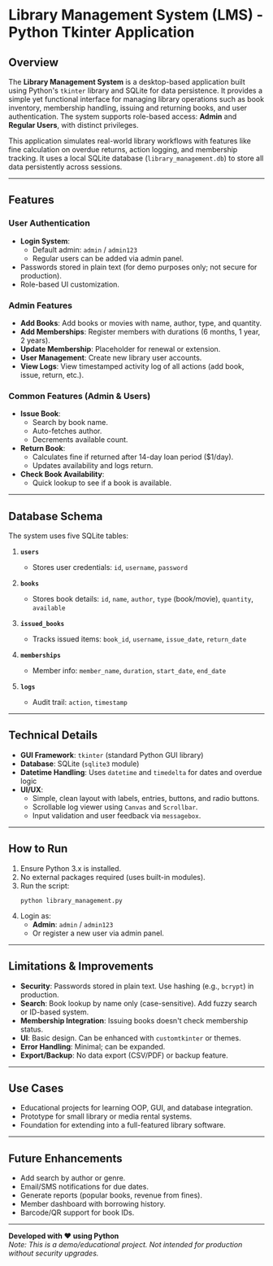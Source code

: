 # Library Management System (LMS) - Python Tkinter Application

## Overview

The **Library Management System** is a desktop-based application built using Python's `tkinter` library and SQLite for data persistence. It provides a simple yet functional interface for managing library operations such as book inventory, membership handling, issuing and returning books, and user authentication. The system supports role-based access: **Admin** and **Regular Users**, with distinct privileges.

This application simulates real-world library workflows with features like fine calculation on overdue returns, action logging, and membership tracking. It uses a local SQLite database (`library_management.db`) to store all data persistently across sessions.

---

## Features

### User Authentication
- **Login System**: 
  - Default admin: `admin` / `admin123`
  - Regular users can be added via admin panel.
- Passwords stored in plain text (for demo purposes only; not secure for production).
- Role-based UI customization.

### Admin Features
- **Add Books**: Add books or movies with name, author, type, and quantity.
- **Add Memberships**: Register members with durations (6 months, 1 year, 2 years).
- **Update Membership**: Placeholder for renewal or extension.
- **User Management**: Create new library user accounts.
- **View Logs**: View timestamped activity log of all actions (add book, issue, return, etc.).

### Common Features (Admin & Users)
- **Issue Book**:
  - Search by book name.
  - Auto-fetches author.
  - Decrements available count.
- **Return Book**:
  - Calculates fine if returned after 14-day loan period ($1/day).
  - Updates availability and logs return.
- **Check Book Availability**:
  - Quick lookup to see if a book is available.

---

## Database Schema

The system uses five SQLite tables:

1. **`users`**  
   - Stores user credentials: `id`, `username`, `password`

2. **`books`**  
   - Stores book details: `id`, `name`, `author`, `type` (book/movie), `quantity`, `available`

3. **`issued_books`**  
   - Tracks issued items: `book_id`, `username`, `issue_date`, `return_date`

4. **`memberships`**  
   - Member info: `member_name`, `duration`, `start_date`, `end_date`

5. **`logs`**  
   - Audit trail: `action`, `timestamp`

---

## Technical Details

- **GUI Framework**: `tkinter` (standard Python GUI library)
- **Database**: SQLite (`sqlite3` module)
- **Datetime Handling**: Uses `datetime` and `timedelta` for dates and overdue logic
- **UI/UX**:
  - Simple, clean layout with labels, entries, buttons, and radio buttons.
  - Scrollable log viewer using `Canvas` and `Scrollbar`.
  - Input validation and user feedback via `messagebox`.

---

## How to Run

1. Ensure Python 3.x is installed.
2. No external packages required (uses built-in modules).
3. Run the script:
   ```bash:disable-run
   python library_management.py
   ```
4. Login as:
   - **Admin**: `admin` / `admin123`
   - Or register a new user via admin panel.

---

## Limitations & Improvements

- **Security**: Passwords stored in plain text. Use hashing (e.g., `bcrypt`) in production.
- **Search**: Book lookup by name only (case-sensitive). Add fuzzy search or ID-based system.
- **Membership Integration**: Issuing books doesn't check membership status.
- **UI**: Basic design. Can be enhanced with `customtkinter` or themes.
- **Error Handling**: Minimal; can be expanded.
- **Export/Backup**: No data export (CSV/PDF) or backup feature.

---

## Use Cases

- Educational projects for learning OOP, GUI, and database integration.
- Prototype for small library or media rental systems.
- Foundation for extending into a full-featured library software.

---

## Future Enhancements

- Add search by author or genre.
- Email/SMS notifications for due dates.
- Generate reports (popular books, revenue from fines).
- Member dashboard with borrowing history.
- Barcode/QR support for book IDs.

---

**Developed with ❤️ using Python**  
*Note: This is a demo/educational project. Not intended for production without security upgrades.*
```
